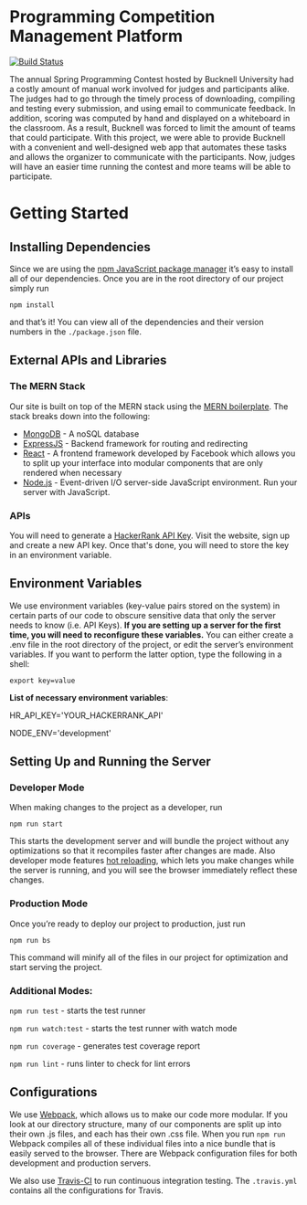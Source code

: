 # Programming Competition Management Platform

[![Build Status](https://travis-ci.org/rystecher/senior-design.svg?branch=master)](https://travis-ci.org/rystecher/senior-design)

The annual Spring Programming Contest hosted by Bucknell University had a costly amount of manual work involved for judges and participants alike. The judges had to go through the timely process of downloading, compiling and testing every submission, and using email to communicate feedback. In addition, scoring was computed by hand and displayed on a whiteboard in the classroom. As a result, Bucknell was forced to limit the amount of teams that could participate. With this project, we were able to provide Bucknell with a convenient and well-designed web app that automates these tasks and allows the organizer to communicate with the participants. Now, judges will have an easier time running the contest and more teams will be able to participate.

# Getting Started

## Installing Dependencies

Since we are using the [npm JavaScript package manager](https://www.npmjs.com/) it’s easy to install all of our dependencies. Once you are in the root directory of our project simply run

    npm install

and that’s it! You can view all of the dependencies and their version numbers in the `./package.json` file.

## External APIs and Libraries

### The MERN Stack

Our site is built on top of the MERN stack using the [MERN boilerplate](http://mern.io/). The stack breaks down into the following:

-   [MongoDB](https://www.mongodb.com/) - A noSQL database
-   [ExpressJS](https://expressjs.com/) - Backend framework for routing and redirecting
-   [React](https://facebook.github.io/react/) - A frontend framework developed by Facebook which allows you to split up your interface into modular components that are only rendered when necessary
-   [Node.js](https://nodejs.org/en/) - Event-driven I/O server-side JavaScript environment. Run your server with JavaScript.

### APIs

You will need to generate a [HackerRank API Key](https://www.hackerrank.com/api/docs). Visit the website, sign up and create a new API key. Once that's done, you will need to store the key in an environment variable.

## Environment Variables

We use environment variables (key-value pairs stored on the system) in certain parts of our code to obscure sensitive data that only the server needs to know (i.e. API Keys). **If you are setting up a server for the first time, you will need to reconfigure these variables.** You can either create a .env file in the root directory of the project, or edit the server’s environment variables. If you want to perform the latter option, type the following in a shell:

    export key=value

**List of necessary environment variables**:

HR_API_KEY='YOUR_HACKERRANK_API'

NODE_ENV='development'

## Setting Up and Running the Server

### Developer Mode

When making changes to the project as a developer, run

    npm run start

This starts the development server and will bundle the project without any optimizations so that it recompiles faster after changes are made. Also developer mode features [hot reloading](https://facebook.github.io/react-native/blog/2016/03/24/introducing-hot-reloading.html), which lets you make changes while the server is running, and you will see the browser immediately reflect these changes.

### Production Mode

Once you’re ready to deploy our project to production, just run

    npm run bs

This command will minify all of the files in our project for optimization and start serving the project.

### Additional Modes:

`npm run test` - starts the test runner

`npm run watch:test` - starts the test runner with watch mode

`npm run coverage` - generates test coverage report

`npm run lint` - runs linter to check for lint errors

## Configurations

We use [Webpack](https://webpack.github.io/), which allows us to make our code more modular. If you look at our directory structure, many of our components are split up into their own .js files, and each has their own .css file. When you run `npm run` Webpack compiles all of these individual files into a nice bundle that is easily served to the browser. There are Webpack configuration files for both development and production servers.

We also use [Travis-CI](https://travis-ci.org/) to run continuous integration testing. The `.travis.yml` contains all the configurations for Travis.
